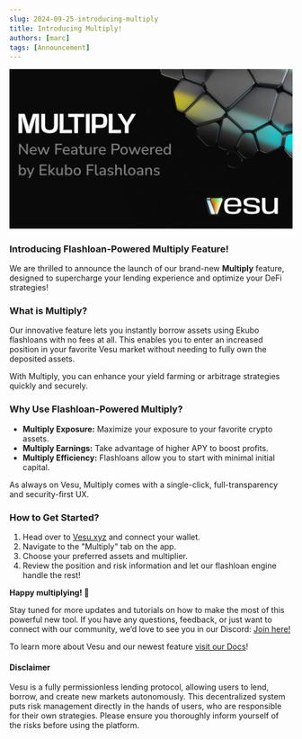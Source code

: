 ```yaml
---
slug: 2024-09-25-introducing-multiply
title: Introducing Multiply!
authors: [marc]
tags: [Announcement]
---
```


![Announcement: New Feature called Multiply](new-feature-multiply.png)

### Introducing Flashloan-Powered Multiply Feature!

We are thrilled to announce the launch of our brand-new **Multiply** feature, designed to supercharge your lending experience and optimize your DeFi strategies!

### What is Multiply?
Our innovative feature lets you instantly borrow assets using Ekubo flashloans with no fees at all.
This enables you to enter an increased position in your favorite Vesu market without needing to fully own the deposited assets.

With Multiply, you can enhance your yield farming or arbitrage strategies quickly and securely.

### Why Use Flashloan-Powered Multiply?

- **Multiply Exposure:** Maximize your exposure to your favorite crypto assets.
- **Multiply Earnings:** Take advantage of higher APY to boost profits.
- **Multiply Efficiency:** Flashloans allow you to start with minimal initial capital.

As always on Vesu, Multiply comes with a single-click, full-transparency and security-first UX.

### How to Get Started?

1. Head over to [Vesu.xyz](https://vesu.xyz) and connect your wallet.
2. Navigate to the "Multiply" tab on the app.
3. Choose your preferred assets and multiplier.
4. Review the position and risk information and let our flashloan engine handle the rest!

**Happy multiplying! 🚀**

Stay tuned for more updates and tutorials on how to make the most of this powerful new tool. If you have any questions, feedback, or just want to connect with our community, we’d love to see you in our Discord: [Join here!](https://discord.com/invite/G9Gxgujj8T)

To learn more about Vesu and our newest feature [visit our Docs](https://docs.vesu.xyz/)!

#### Disclaimer
Vesu is a fully permissionless lending protocol, allowing users to lend, borrow, and create new markets autonomously. This decentralized system puts risk management directly in the hands of users, who are responsible for their own strategies. Please ensure you thoroughly inform yourself of the risks before using the platform.

